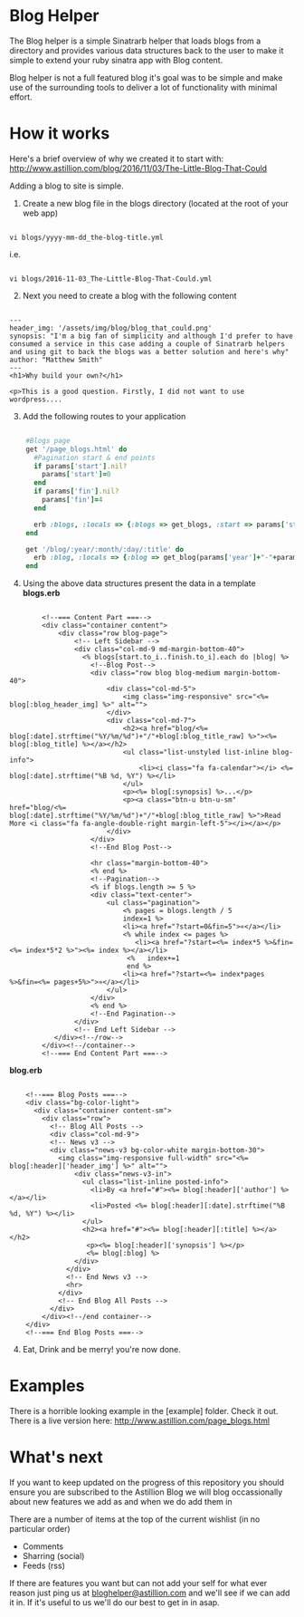# Blog Helper

The Blog helper is a simple Sinatrarb helper that loads blogs from a directory and provides various data structures back to the user to make it simple to extend your ruby sinatra app with Blog content.

Blog helper is not a full featured blog it's goal was to be simple and make use of the surrounding tools to deliver a lot of functionality with minimal effort.

# How it works

Here's a brief overview of why we created it to start with: http://www.astillion.com/blog/2016/11/03/The-Little-Blog-That-Could

Adding a blog to site is simple.

1. Create a new blog file in the blogs directory (located at the root of your web app)

  ```

  vi blogs/yyyy-mm-dd_the-blog-title.yml

  ```

i.e.

  ```

  vi blogs/2016-11-03_The-Little-Blog-That-Could.yml

  ```

2. Next you need to create a blog with the following content

  ```

  ---
  header_img: '/assets/img/blog/blog_that_could.png'
  synopsis: "I'm a big fan of simplicity and although I'd prefer to have consumed a service in this case adding a couple of Sinatrarb helpers and using git to back the blogs was a better solution and here's why"
  author: "Matthew Smith"
  ---
  <h1>Why build your own?</h1>

  <p>This is a good question. Firstly, I did not want to use wordpress....

  ```

3. Add the following routes to your application

  ```ruby

      #Blogs page
      get '/page_blogs.html' do
        #Pagination start & end points
        if params['start'].nil?
          params['start']=0
        end
        if params['fin'].nil?
          params['fin']=4
        end

        erb :blogs, :locals => {:blogs => get_blogs, :start => params['start'], :finish => params['fin'] }
      end

      get '/blog/:year/:month/:day/:title' do
        erb :blog, :locals => {:blog => get_blog(params['year']+"-"+params['month']+"-"+params['day']+"_"+params['title']+".yml") }
      end

  ```

4. Using the above data structures present the data in a template
**blogs.erb**

  ```

          <!--=== Content Part ===-->
          <div class="container content">
              <div class="row blog-page">
                  <!-- Left Sidebar -->
                  <div class="col-md-9 md-margin-bottom-40">
                    <% blogs[start.to_i..finish.to_i].each do |blog| %>
                      <!--Blog Post-->
                      <div class="row blog blog-medium margin-bottom-40">
                          <div class="col-md-5">
                              <img class="img-responsive" src="<%= blog[:blog_header_img] %>" alt="">
                          </div>
                          <div class="col-md-7">
                              <h2><a href="blog/<%= blog[:date].strftime("%Y/%m/%d")+"/"+blog[:blog_title_raw] %>"><%= blog[:blog_title] %></a></h2>
                              <ul class="list-unstyled list-inline blog-info">
                                  <li><i class="fa fa-calendar"></i> <%= blog[:date].strftime("%B %d, %Y") %></li>
                              </ul>
                              <p><%= blog[:synopsis] %>...</p>
                              <p><a class="btn-u btn-u-sm" href="blog/<%= blog[:date].strftime("%Y/%m/%d")+"/"+blog[:blog_title_raw] %>">Read More <i class="fa fa-angle-double-right margin-left-5"></i></a></p>
                          </div>
                      </div>
                      <!--End Blog Post-->

                      <hr class="margin-bottom-40">
                      <% end %>
                      <!--Pagination-->
                      <% if blogs.length >= 5 %>
                      <div class="text-center">
                          <ul class="pagination">
                              <% pages = blogs.length / 5
                              index=1 %>
                              <li><a href="?start=0&fin=5">«</a></li>
                              <% while index <= pages %>
                                 <li><a href="?start=<%= index*5 %>&fin=<%= index*5*2 %>"><%= index %></a></li>
                               <%   index+=1
                               end %>
                              <li><a href="?start=<%= index*pages %>&fin=<%= pages+5%>">»</a></li>
                          </ul>
                      </div>
                      <% end %>
                      <!--End Pagination-->
                  </div>
                  <!-- End Left Sidebar -->
             </div><!--/row-->
          </div><!--/container-->
          <!--=== End Content Part ===-->

  ```

**blog.erb**

  ```

      <!--=== Blog Posts ===-->
      <div class="bg-color-light">
        <div class="container content-sm">
          <div class="row">
            <!-- Blog All Posts -->
            <div class="col-md-9">
            <!-- News v3 -->
            <div class="news-v3 bg-color-white margin-bottom-30">
              <img class="img-responsive full-width" src="<%= blog[:header]['header_img'] %>" alt="">
                  <div class="news-v3-in">
                    <ul class="list-inline posted-info">
                      <li>By <a href="#"><%= blog[:header]['author'] %></a></li>
                      <li>Posted <%= blog[:header][:date].strftime("%B %d, %Y") %></li>
                    </ul>
                    <h2><a href="#"><%= blog[:header][:title] %></a></h2>
                     <p><%= blog[:header]['synopsis'] %></p>
                     <%= blog[:blog] %>
                  </div>
                </div>
                <!-- End News v3 -->
                <hr>
              </div>
              <!-- End Blog All Posts -->
            </div>
          </div><!--/end container-->
      </div>
      <!--=== End Blog Posts ===-->

  ```

4. Eat, Drink and be merry! you're now done.

# Examples

There is a horrible looking example in the [example] folder. Check it out.
There is a live version here: http://www.astillion.com/page_blogs.html

# What's next

If you want to keep updated on the progress of this repository you should ensure you are subscribed to the Astillion Blog we will blog occassionally about new features we add as and when we do add them in

There are a number of items at the top of the current wishlist (in no particular order)
* Comments
* Sharring (social)
* Feeds (rss)

If there are features you want but can not add your self for what ever reason just ping us at bloghelper@astillion.com and we'll see if we can add it in. If it's useful to us we'll do our best to get in in asap.

